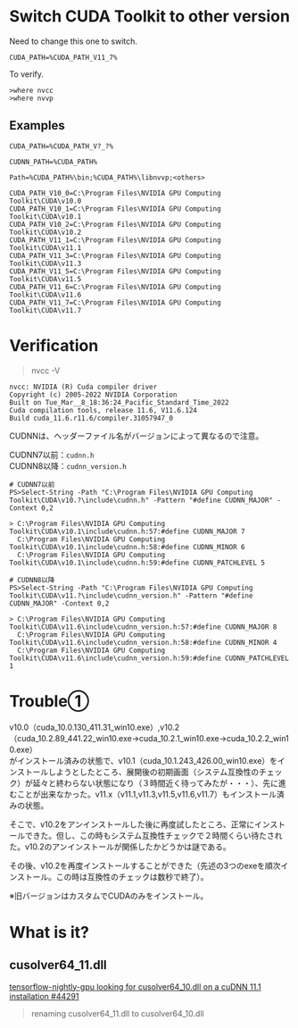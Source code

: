 # Switch CUDA Toolkit to other version

Need to change this one to switch.
```
CUDA_PATH=%CUDA_PATH_V11_7%
```

To verify.
```
>where nvcc
>where nvvp
```

## Examples

```
CUDA_PATH=%CUDA_PATH_V?_?%

CUDNN_PATH=%CUDA_PATH%

Path=%CUDA_PATH%\bin;%CUDA_PATH%\libnvvp;<others>

CUDA_PATH_V10_0=C:\Program Files\NVIDIA GPU Computing Toolkit\CUDA\v10.0
CUDA_PATH_V10_1=C:\Program Files\NVIDIA GPU Computing Toolkit\CUDA\v10.1
CUDA_PATH_V10_2=C:\Program Files\NVIDIA GPU Computing Toolkit\CUDA\v10.2
CUDA_PATH_V11_1=C:\Program Files\NVIDIA GPU Computing Toolkit\CUDA\v11.1
CUDA_PATH_V11_3=C:\Program Files\NVIDIA GPU Computing Toolkit\CUDA\v11.3
CUDA_PATH_V11_5=C:\Program Files\NVIDIA GPU Computing Toolkit\CUDA\v11.5
CUDA_PATH_V11_6=C:\Program Files\NVIDIA GPU Computing Toolkit\CUDA\v11.6
CUDA_PATH_V11_7=C:\Program Files\NVIDIA GPU Computing Toolkit\CUDA\v11.7
```

# Verification
>nvcc -V
```
nvcc: NVIDIA (R) Cuda compiler driver
Copyright (c) 2005-2022 NVIDIA Corporation
Built on Tue_Mar__8_18:36:24_Pacific_Standard_Time_2022
Cuda compilation tools, release 11.6, V11.6.124
Build cuda_11.6.r11.6/compiler.31057947_0
```

CUDNNは、ヘッダーファイル名がバージョンによって異なるので注意。

CUDNN7以前：`cudnn.h`  
CUDNN8以降：`cudnn_version.h`
```
# CUDNN7以前
PS>Select-String -Path "C:\Program Files\NVIDIA GPU Computing Toolkit\CUDA\v10.?\include\cudnn.h" -Pattern "#define CUDNN_MAJOR" -Context 0,2

> C:\Program Files\NVIDIA GPU Computing Toolkit\CUDA\v10.1\include\cudnn.h:57:#define CUDNN_MAJOR 7
  C:\Program Files\NVIDIA GPU Computing Toolkit\CUDA\v10.1\include\cudnn.h:58:#define CUDNN_MINOR 6
  C:\Program Files\NVIDIA GPU Computing Toolkit\CUDA\v10.1\include\cudnn.h:59:#define CUDNN_PATCHLEVEL 5
```
```
# CUDNN8以降
PS>Select-String -Path "C:\Program Files\NVIDIA GPU Computing Toolkit\CUDA\v11.?\include\cudnn_version.h" -Pattern "#define CUDNN_MAJOR" -Context 0,2

> C:\Program Files\NVIDIA GPU Computing Toolkit\CUDA\v11.6\include\cudnn_version.h:57:#define CUDNN_MAJOR 8
  C:\Program Files\NVIDIA GPU Computing Toolkit\CUDA\v11.6\include\cudnn_version.h:58:#define CUDNN_MINOR 4
  C:\Program Files\NVIDIA GPU Computing Toolkit\CUDA\v11.6\include\cudnn_version.h:59:#define CUDNN_PATCHLEVEL 1
```

# Trouble①

v10.0（cuda_10.0.130_411.31_win10.exe）,v10.2（cuda_10.2.89_441.22_win10.exe→cuda_10.2.1_win10.exe→cuda_10.2.2_win10.exe）  
がインストール済みの状態で、v10.1（cuda_10.1.243_426.00_win10.exe）をインストールしようとしたところ、展開後の初期画面（システム互換性のチェック）が延々と終わらない状態になり（３時間近く待ってみたが・・・）、先に進むことが出来なかった。v11.x（v11.1,v11.3,v11.5,v11.6,v11.7）もインストール済みの状態。

そこで、v10.2をアンインストールした後に再度試したところ、正常にインストールできた。但し、この時もシステム互換性チェックで２時間くらい待たされた。v10.2のアンインストールが関係したかどうかは謎である。

その後、v10.2を再度インストールすることができた（先述の3つのexeを順次インストール。この時は互換性のチェックは数秒で終了）。

※旧バージョンはカスタムでCUDAのみをインストール。

# What is it?

## cusolver64_11.dll

[tensorflow-nightly-gpu looking for cusolver64_10.dll on a cuDNN 11.1 installation #44291](https://github.com/tensorflow/tensorflow/issues/44291)
>renaming cusolver64_11.dll to cusolver64_10.dll
